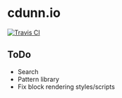 # cdunn.io

[![Travis CI](https://travis-ci.org/pxdunn/cdunn.svg?branch=master)](https://travis-ci.org/pxdunn/cdunn/)

## ToDo

- Search
- Pattern library
- Fix block rendering styles/scripts

